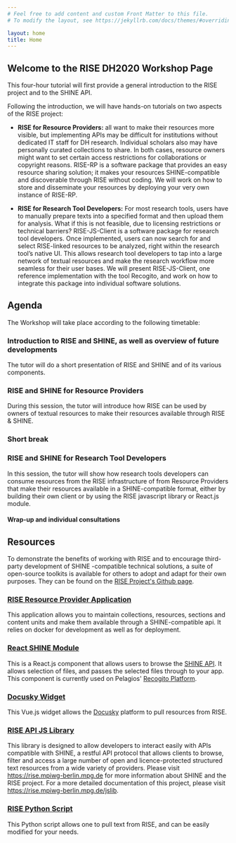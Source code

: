```yaml
---
# Feel free to add content and custom Front Matter to this file.
# To modify the layout, see https://jekyllrb.com/docs/themes/#overriding-theme-defaults

layout: home
title: Home
---
```


## Welcome to the RISE DH2020 Workshop Page

This four-hour tutorial will first provide a general introduction to the RISE project and to the SHINE API. 

Following the introduction, we will have hands-on tutorials on two aspects of the RISE project:

- **RISE for Resource Providers:** all want to make their resources more visible, but implementing APIs may be difficult for institutions without dedicated IT staff for DH research. Individual scholars also may have personally curated collections to share. In both cases, resource owners might want to set certain access restrictions for collaborations or copyright reasons. RISE-RP is a software package that provides an easy resource sharing solution; it makes your resources SHINE-compatible and discoverable through RISE without coding. We will work on how to store and disseminate your resources by deploying your very own instance of RISE-RP.

- **RISE for Research Tool Developers:** For most research tools, users have to manually prepare texts into a specified format and then upload them for analysis. What if this is not feasible, due to licensing restrictions or technical barriers? RISE-JS-Client is a software package for research tool developers. Once implemented, users can now search for and select RISE-linked resources to be analyzed, right within the research tool’s native UI. This allows research tool developers to tap into a large network of textual resources and make the research workflow more seamless for their user bases. We will present RISE-JS-Client, one reference implementation with the tool Recogito,  and work on how to integrate this package into individual software solutions.

## Agenda
The Workshop will take place according to the following timetable:

### Introduction to RISE and SHINE, as well as overview of future developments
The tutor will do a short presentation of RISE and SHINE and of its various components.
### RISE and SHINE for Resource Providers
During this session, the tutor will introduce how RISE can be used by owners of textual resources to make their resources available through RISE & SHINE.
### Short break
### RISE and SHINE for Research Tool Developers
In this session, the tutor will show how research tools developers can consume resources from the RISE infrastructure of from Resource Providers that make their resources available in a SHINE-compatible format, either by building their own client or by using the RISE javascript library or React.js module.
#### Wrap-up and individual consultations

## Resources
To demonstrate the benefits of working with RISE and to encourage third-party development of SHINE -compatible technical solutions, a suite of open-source toolkits is available for others to adopt and adapt for their own purposes. They can be found on the [RISE Project's Github page](https://github.com/RISE-MPIWG).

### [RISE Resource Provider Application](https://github.com/RISE-MPIWG/rise_rp) ###

This application allows you to maintain collections, resources, sections and content units and make them available through a SHINE-compatible api. It relies on docker for development as well as for deployment.

### [React SHINE Module](https://github.com/RISE-MPIWG/react-shine-api) ###

This is a React.js component that allows users to browse the [SHINE API](https://rise.mpiwg-berlin.mpg.de/collections). It allows selection of files, and passes the selected files through to your app. This component is currently used on Pelagios' [Recogito Platform](https://recogito.pelagios.org/).

### [Docusky Widget](https://github.com/RISE-MPIWG/docusky_widget) ###

This Vue.js widget allows the [Docusky](https://docusky.org.tw/DocuSky/ds-01.home.html) platform to pull resources from RISE.

### [RISE API JS Library](https://github.com/RISE-MPIWG/rise_js_client) ###

This library is designed to allow developers to interact easily with APIs compatible with SHINE, a restful API protocol that allows clients to browse, filter and access a large number of open and licence-protected structured text resources from a wide variety of providers. Please visit https://rise.mpiwg-berlin.mpg.de for more information about SHINE and the RISE project. For a more detailed documentation of this project, please visit https://rise.mpiwg-berlin.mpg.de/jslib.

### [RISE Python Script](https://github.com/RISE-MPIWG/hylg)

This Python script allows one to pull text from RISE, and can be easily modified for your needs.


